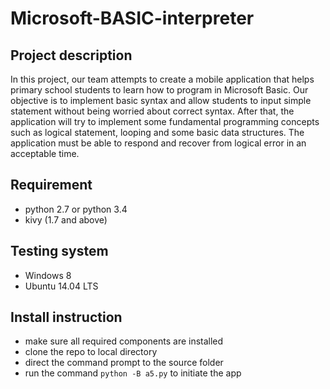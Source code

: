 # Microsoft-BASIC-interpreter

## Project description

In this project, our team attempts to create a mobile application that helps primary school students to learn how to program in Microsoft Basic. Our objective is to implement basic syntax and allow students to input simple statement without being worried about correct syntax. After that, the application will try to implement some fundamental programming concepts such as logical statement, looping and some basic data structures. The application must be able to respond and recover from logical error in an acceptable time.

## Requirement

- python 2.7 or python 3.4
- kivy (1.7 and above)

## Testing system

- Windows 8
- Ubuntu 14.04 LTS

## Install instruction

- make sure all required components are installed
- clone the repo to local directory
- direct the command prompt to the source folder
 - run the command ```python -B a5.py``` to initiate the app
